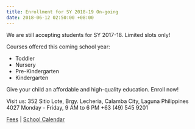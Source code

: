 ```yaml
---
title: Enrollment for SY 2018-19 On-going
date: 2018-06-12 02:50:00 +08:00
---
```


We are still accepting students for SY 2017-18. Limited slots only!

Courses offered this coming school year:

* Toddler
* Nursery
* Pre-Kindergarten
* Kindergarten 


Give your child an affordable and high-quality education. Enroll now!

Visit us:
352 Sitio Lote, Brgy. Lecheria, 
Calamba City, Laguna Philippines 4027
Monday - Friday, 9 AM to 6 PM
+63 (49) 545 9201

[Fees](http://cleverminds.ph/#fees) | [School Calendar](http://cleverminds.ph/#calendar)